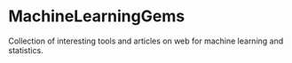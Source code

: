 # MachineLearningGems
Collection of interesting tools and articles on web for machine learning and statistics.
